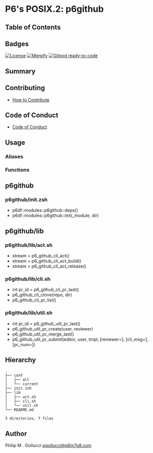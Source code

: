 # P6's POSIX.2: p6github

## Table of Contents

## Badges

[![License](https://img.shields.io/badge/License-Apache%202.0-yellowgreen.svg)](https://opensource.org/licenses/Apache-2.0)
[![Mergify](https://img.shields.io/endpoint.svg?url=https://gh.mergify.io/badges//p6github/&style=flat)](https://mergify.io)
[![Gitpod ready-to-code](https://img.shields.io/badge/Gitpod-ready--to--code-blue?logo=gitpod)](<https://gitpod.io/#https://github.com//p6github>)

## Summary

## Contributing

- [How to Contribute](<https://github.com//.github/blob/main/CONTRIBUTING.md>)

## Code of Conduct

- [Code of Conduct](<https://github.com//.github/blob/main/CODE_OF_CONDUCT.md>)

## Usage

### Aliases

### Functions

## p6github

### p6github/init.zsh

- p6df::modules::p6github::deps()
- p6df::modules::p6github::init(_module, dir)

## p6github/lib

### p6github/lib/act.sh

- stream  = p6_github_cli_act()
- stream  = p6_github_cli_act_build()
- stream  = p6_github_cli_act_release()

### p6github/lib/cli.sh

- int pr_id = p6_github_cli_pr_last()
- p6_github_cli_clone(repo, dir)
- p6_github_cli_pr_list()

### p6github/lib/util.sh

- int pr_id = p6_github_util_pr_last()
- p6_github_util_pr_create(user, reviewer)
- p6_github_util_pr_merge_last()
- p6_github_util_pr_submit(editor, user, tmpl, [reviewer=], [cli_msg=], [pr_num=])

## Hierarchy

```text
.
├── conf
│   ├── all
│   └── current
├── init.zsh
├── lib
│   ├── act.sh
│   ├── cli.sh
│   └── util.sh
└── README.md

3 directories, 7 files
```

## Author

Philip M . Gollucci <pgollucci@p6m7g8.com>
